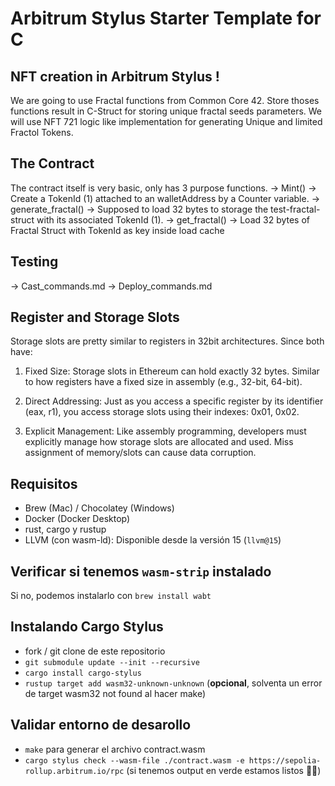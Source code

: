 # Arbitrum Stylus Starter Template for C

## NFT creation in Arbitrum Stylus !

We are going to use Fractal functions from Common Core 42.
Store thoses functions result in C-Struct for storing unique fractal seeds parameters.
We will use NFT 721 logic like implementation for generating Unique and limited Fractol Tokens.

## The Contract

The contract itself is very basic, only has 3 purpose functions.
-> Mint() -> Create a TokenId (1) attached to an walletAddress by a Counter variable. 
-> generate_fractal() -> Supposed to load 32 bytes to storage the test-fractal-struct with its associated TokenId (1).
-> get_fractal() -> Load 32 bytes of Fractal Struct with TokenId as key inside load cache

## Testing
-> Cast_commands.md
-> Deploy_commands.md


## Register and Storage Slots

Storage slots are pretty similar to registers in 32bit architectures.
Since both have:

1. Fixed Size: Storage slots in Ethereum can hold exactly 32 bytes. Similar to how registers have a fixed size in assembly (e.g., 32-bit, 64-bit).

2. Direct Addressing: Just as you access a specific register by its identifier (eax, r1), you access storage slots using their indexes: 0x01, 0x02.

3. Explicit Management: Like assembly programming, developers must explicitly manage how storage slots are allocated and used. Miss assignment of memory/slots can cause data corruption.

## Requisitos

- Brew (Mac) / Chocolatey (Windows)
- Docker (Docker Desktop)
- rust, cargo y rustup
- LLVM (con wasm-ld): Disponible desde la versión 15 (`llvm@15`)

## Verificar si tenemos `wasm-strip` instalado

Si no, podemos instalarlo con `brew install wabt`

## Instalando Cargo Stylus

- fork / git clone de este repositorio
- `git submodule update --init --recursive`
- `cargo install cargo-stylus`
- `rustup target add wasm32-unknown-unknown` (**opcional**, solventa un error de target wasm32 not found al hacer make)

## Validar entorno de desarollo

- `make` para generar el archivo contract.wasm
- `cargo stylus check --wasm-file ./contract.wasm -e https://sepolia-rollup.arbitrum.io/rpc` (si tenemos output en verde estamos listos 🚀🚀)

